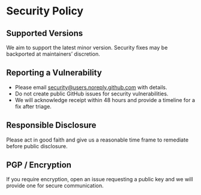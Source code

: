 # Security Policy

## Supported Versions

We aim to support the latest minor version. Security fixes may be backported at maintainers’ discretion.

## Reporting a Vulnerability

- Please email <security@users.noreply.github.com> with details.
- Do not create public GitHub issues for security vulnerabilities.
- We will acknowledge receipt within 48 hours and provide a timeline for a fix after triage.

## Responsible Disclosure

Please act in good faith and give us a reasonable time frame to remediate before public disclosure.

## PGP / Encryption

If you require encryption, open an issue requesting a public key and we will provide one for
secure communication.
